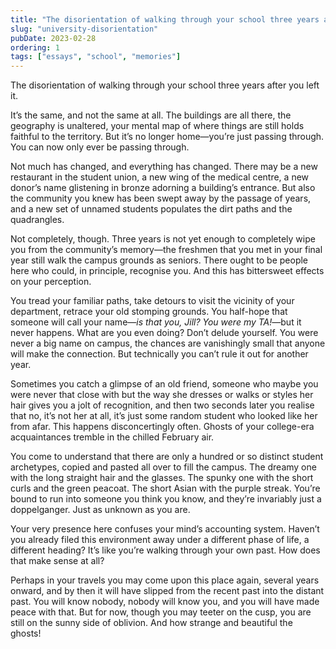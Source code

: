 ```yaml
---
title: "The disorientation of walking through your school three years after you left it"
slug: "university-disorientation"
pubDate: 2023-02-28
ordering: 1
tags: ["essays", "school", "memories"]
---	
```


<span class="small-caps">The disorientation of walking</span> through your school three years after you left it.

It’s the same, and not the same at all. The buildings are all there, the geography is unaltered, your mental map of where things are still holds faithful to the territory. But it’s no longer home—you’re just passing through. You can now only ever be passing through.

Not much has changed, and everything has changed. There may be a new restaurant in the student union, a new wing of the medical centre, a new donor’s name glistening in bronze adorning a building’s entrance. But also the community you knew has been swept away by the passage of years, and a new set of unnamed students populates the dirt paths and the quadrangles.

Not completely, though. Three years is not yet enough to completely wipe you from the community’s memory—the freshmen that you met in your final year still walk the campus grounds as seniors. There ought to be people here who could, in principle, recognise you. And this has bittersweet effects on your perception.

You tread your familiar paths, take detours to visit the vicinity of your department, retrace your old stomping grounds. You half-hope that someone will call your name—_is that you, Jill? You were my TA!_—but it never happens. What are you even doing? Don’t delude yourself. You were never a big name on campus, the chances are vanishingly small that anyone will make the connection. But technically you can’t rule it out for another year.

Sometimes you catch a glimpse of an old friend, someone who maybe you were never that close with but the way she dresses or walks or styles her hair gives you a jolt of recognition, and then two seconds later you realise that no, it’s not her at all, it’s just some random student who looked like her from afar. This happens disconcertingly often. Ghosts of your college-era acquaintances tremble in the chilled February air.

You come to understand that there are only a hundred or so distinct student archetypes, copied and pasted all over to fill the campus. The dreamy one with the long straight hair and the glasses. The spunky one with the short curls and the green peacoat. The short Asian with the purple streak. You’re bound to run into someone you think you know, and they’re invariably just a doppelganger. Just as unknown as you are.

Your very presence here confuses your mind’s accounting system. Haven’t you already filed this environment away under a different phase of life, a different heading? It’s like you’re walking through your own past. How does that make sense at all?

Perhaps in your travels you may come upon this place again, several years onward, and by then it will have slipped from the recent past into the distant past. You will know nobody, nobody will know you, and you will have made peace with that. But for now, though you may teeter on the cusp, you are still on the sunny side of oblivion. And how strange and beautiful the ghosts!

